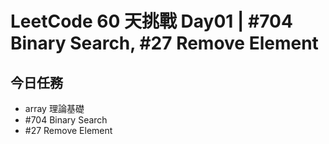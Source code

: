 # LeetCode 60 天挑戰 Day01 | #704 Binary Search, #27 Remove Element

## 今日任務

- array 理論基礎
- #704 Binary Search
- #27 Remove Element
